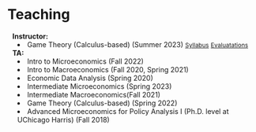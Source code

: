 # Teaching

<h4 style="margin:0 10px 0;">Instructor:</h4>
<div class="col-sm-9" style="position: relative;padding-right: 15px;padding-left: 20px;">
  <li>Game Theory (Calculus-based) (Summer 2023)
  <a href="{{ assets/files/GT_syllabus.pdf }}" class="btn btn-sm z-depth-0" role="button" target="_blank" style="font-size:12px;">Syllabus</a>
  <a href="{{ assets/files/GT_eval.pdf }}" class="btn btn-sm z-depth-0" role="button" target="_blank" style="font-size:12px;">Evaluatations</a>
    </li>
</div>


<h4 style="margin:0 10px 0;">TA:</h4>
<div class="col-sm-9" style="position: relative;padding-right: 15px;padding-left: 20px;">
  <li>Intro to Microeconomics (Fall 2022)</li>
  <li>Intro to Macroeconomics (Fall 2020, Spring 2021)</li>
  <li>Economic Data Analysis (Spring 2020)</li>
  <li>Intermediate Microeconomics (Spring 2023)</li>
  <li>Intermediate Macroeconomics(Fall 2021)</li>
  <li>Game Theory (Calculus-based) (Spring 2022)</li>
  <li>Advanced Microeconomics for Policy Analysis I (Ph.D. level at UChicago Harris) (Fall 2018)</li>
</div>

